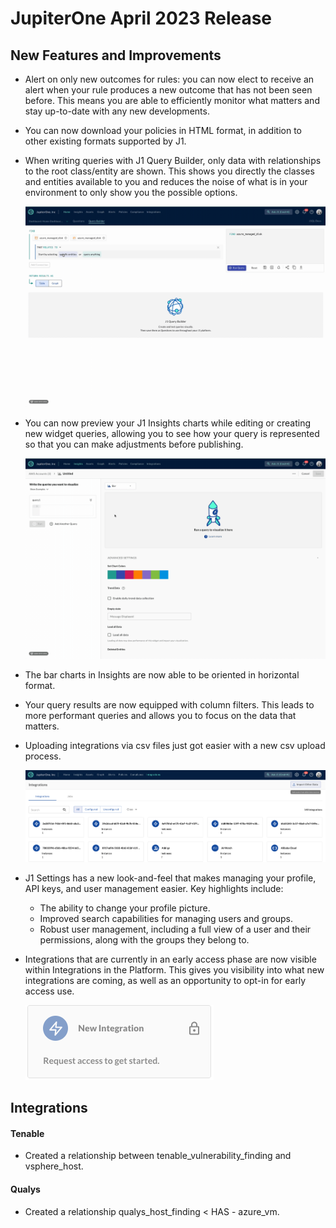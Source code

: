 # JupiterOne April 2023 Release

## New Features and Improvements

- Alert on only new outcomes for rules: you can now elect to receive an alert when your rule produces a new outcome that has not been seen before. This means you are able to efficiently monitor what matters and stay up-to-date with any new developments.
- You can now download your policies in HTML format, in addition to other existing formats supported by J1.
- When writing queries with J1 Query Builder, only data with relationships to the root class/entity are shown. This shows you directly the classes and entities available to you and reduces the noise of what is in your environment to only show you the possible options. 
  
  ![2023-05-02 09 04 18](235690691-55a1bd15-61ba-486d-8cef-6d2fc1b1c40d.gif)
  
- You can now preview your J1 Insights charts while editing or creating new widget queries, allowing you to see how your query is represented so that you can make adjustments before publishing.  
  
  ![2023-05-02 08 46 29](235687392-ab976b0b-470f-4deb-832a-16607c954b71.gif)  
  
- The bar charts in Insights are now able to be oriented in horizontal format.
- Your query results are now equipped with column filters. This leads to more performant queries and allows you to focus on the data that matters.
- Uploading integrations via csv files just got easier with a new csv upload process. 

  ![Screen Shot 2023-05-02 at 8 54 42 AM](235687908-3f8bb6e5-b26b-4218-bc7d-e7b6d4919182.png)

- J1 Settings has a new look-and-feel that makes managing your profile, API keys, and user management easier. Key highlights include:
  - The ability to change your profile picture. 
  - Improved search capabilities for managing users and groups.
  - Robust user management, including a full view of a user and their permissions, along with the groups they belong to.
- Integrations that are currently in an early access phase are now visible within Integrations in the Platform. This gives you visibility into what new integrations are coming, as well as an opportunity to opt-in for early access use. 
  
  ![Screen Shot 2023-05-02 at 8 54 27 AM](235687797-5cd1e975-fa88-439f-9e64-62ef51597f72.png) 



## Integrations

#### Tenable

- Created a relationship between tenable_vulnerability_finding and vsphere_host.

#### Qualys

- Created a relationship qualys_host_finding < HAS - azure_vm. 

